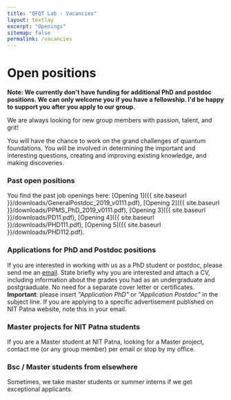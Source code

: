 ```yaml
---
title: "QFQT Lab - Vacancies"
layout: textlay
excerpt: "Openings"
sitemap: false
permalink: /vacancies
---
```


# Open positions

**Note: We currently don't have funding for additional PhD and postdoc positions. We can only welcome you if you have a fellowship. I'd be happy to support you after you apply to our group.**




We are always looking for new group members with passion, talent, and grit!

You will have the chance to work on the grand challenges of quantum foundations. You will be involved in determining the important and interesting questions, creating and improving existing knowledge, and making discoveries.

### Past open positions

You find the past job openings here:
[Opening 1]({{ site.baseurl }}/downloads/GeneralPostdoc_2019_v0111.pdf),
[Opening 2]({{ site.baseurl }}/downloads/PPMS_PhD_2019_v0111.pdf),
[Opening 3]({{ site.baseurl }}/downloads/PD11.pdf),
[Opening 4]({{ site.baseurl }}/downloads/PHD111.pdf), 
[Opening 5]({{ site.baseurl }}/downloads/PHD112.pdf).

### Applications for PhD and Postdoc positions
If you are interested in working with us as a PhD student or postdoc, please send me an [email](mailto:akp@nitp.ac.in). State briefly why you are interested and attach a CV, including information about the grades you had as an undergraduate and postgraaduate. No need for a separate cover letter or certificates. **Important**: please insert _"Application PhD"_ or _"Application Postdoc"_ in the subject line. If you are applying to a specific advertisement published on NIT Patna website, note this in your email.


### Master projects for NIT Patna students
If you are a Master student at NIT Patna, looking for a Master project, contact me (or any group member) per email or stop by my office.

### Bsc / Master students from elsewhere
Sometimes, we take master students or summer interns if we get exceptional applicants.

<!--

<figure>
<img src="{{ site.url }}{{ site.baseurl }}/images/picpic/csaklmckls.jpg" width="95%">
</figure>

-->
